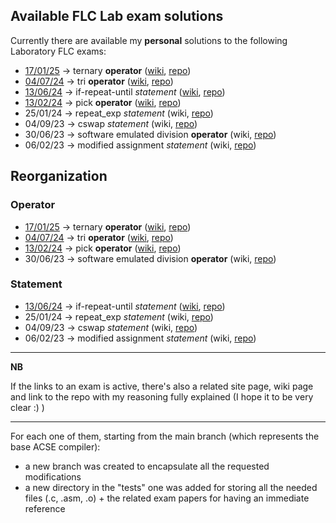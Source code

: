 ## Available FLC Lab exam solutions

Currently there are available my **personal** solutions to the following Laboratory FLC exams:
* [17/01/25](https://gianlucavigo.github.io/acse/exams/2025-01-17) -> ternary **operator** ([wiki](https://github.com/GianlucaVigo/acse/wiki/2025%E2%80%9001%E2%80%9017-Exam-=-Ternary-operator), [repo](https://github.com/GianlucaVigo/acse/tree/25-01-17))
* [04/07/24](https://gianlucavigo.github.io/acse/exams/2024-07-04) -> tri **operator** ([wiki](https://github.com/GianlucaVigo/acse/wiki/2024%E2%80%9007%E2%80%9004-Exam-=-Tri-operator), [repo](https://github.com/GianlucaVigo/acse/tree/24-07-04))
* [13/06/24](https://gianlucavigo.github.io/acse/exams/2024-06-13) -> if-repeat-until _statement_ ([wiki](https://github.com/GianlucaVigo/acse/wiki/2024%E2%80%9006%E2%80%9013-Exam-=-if%E2%80%90repeat%E2%80%90until-statement), [repo](https://github.com/GianlucaVigo/acse/tree/24-06-13))
* [13/02/24](https://gianlucavigo.github.io/acse/exams/2024-02-13) -> pick **operator** ([wiki](https://github.com/GianlucaVigo/acse/wiki/2024%E2%80%9002%E2%80%9013-Exam-=-Pick-operator), [repo](https://github.com/GianlucaVigo/acse/tree/24-02-13))
* 25/01/24 -> repeat_exp _statement_ (wiki, [repo](https://github.com/GianlucaVigo/acse/tree/24-01-25))
* 04/09/23 -> cswap _statement_ (wiki, [repo](https://github.com/GianlucaVigo/acse/tree/23-09-04))
* 30/06/23 -> software emulated division **operator** (wiki, [repo](https://github.com/GianlucaVigo/acse/tree/23-06-30))
* 06/02/23 -> modified assignment _statement_ (wiki, [repo](https://github.com/GianlucaVigo/acse/tree/23-02-06))

## Reorganization
### Operator
* [17/01/25](https://gianlucavigo.github.io/acse/exams/2025-01-17) -> ternary **operator** ([wiki](https://github.com/GianlucaVigo/acse/wiki/2025%E2%80%9001%E2%80%9017-Exam-=-Ternary-operator), [repo](https://github.com/GianlucaVigo/acse/tree/25-01-17))
* [04/07/24](https://gianlucavigo.github.io/acse/exams/2024-07-04) -> tri **operator** ([wiki](https://github.com/GianlucaVigo/acse/wiki/2024%E2%80%9007%E2%80%9004-Exam-=-Tri-operator), [repo](https://github.com/GianlucaVigo/acse/tree/24-07-04))
* [13/02/24](https://gianlucavigo.github.io/acse/exams/2024-02-13) -> pick **operator** ([wiki](https://github.com/GianlucaVigo/acse/wiki/2024%E2%80%9002%E2%80%9013-Exam-=-Pick-operator), [repo](https://github.com/GianlucaVigo/acse/tree/24-02-13))
* 30/06/23 -> software emulated division **operator** (wiki, [repo](https://github.com/GianlucaVigo/acse/tree/23-06-30))

### Statement
* [13/06/24](https://gianlucavigo.github.io/acse/exams/2024-07-04) -> if-repeat-until _statement_ ([wiki](https://github.com/GianlucaVigo/acse/wiki/2024%E2%80%9006%E2%80%9013-Exam-=-if%E2%80%90repeat%E2%80%90until-statement), [repo](https://github.com/GianlucaVigo/acse/tree/24-06-13))
* 25/01/24 -> repeat_exp _statement_ (wiki, [repo](https://github.com/GianlucaVigo/acse/tree/24-01-25))
* 04/09/23 -> cswap _statement_ (wiki, [repo](https://github.com/GianlucaVigo/acse/tree/23-09-04))
* 06/02/23 -> modified assignment _statement_ (wiki, [repo](https://github.com/GianlucaVigo/acse/tree/23-02-06))

***

**NB**

If the links to an exam is active, there's also a related site page, wiki page and link to the repo with my reasoning fully explained (I hope it to be very clear :) )
  
***


For each one of them, starting from the main branch (which represents the base ACSE compiler):
* a new branch was created to encapsulate all the requested modifications
* a new directory in the "tests" one was added for storing all the needed files (.c, .asm, .o) + the related exam papers for having an immediate reference
